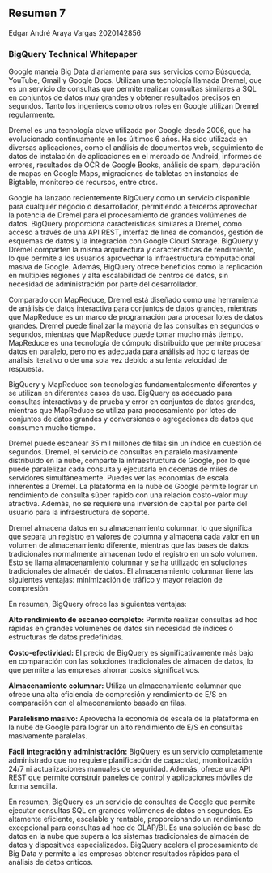 ## Resumen 7

Edgar André Araya Vargas
2020142856

### BigQuery Technical Whitepaper

Google maneja Big Data diariamente para sus servicios como Búsqueda, YouTube, Gmail y Google Docs. Utilizan una tecnología llamada Dremel, que es un servicio de consultas que permite realizar consultas similares a SQL en conjuntos de datos muy grandes y obtener resultados precisos en segundos. Tanto los ingenieros como otros roles en Google utilizan Dremel regularmente.

Dremel es una tecnología clave utilizada por Google desde 2006, que ha evolucionado continuamente en los últimos 6 años. Ha sido utilizada en diversas aplicaciones, como el análisis de documentos web, seguimiento de datos de instalación de aplicaciones en el mercado de Android, informes de errores, resultados de OCR de Google Books, análisis de spam, depuración de mapas en Google Maps, migraciones de tabletas en instancias de Bigtable, monitoreo de recursos, entre otros.

Google ha lanzado recientemente BigQuery como un servicio disponible para cualquier negocio o desarrollador, permitiendo a terceros aprovechar la potencia de Dremel para el procesamiento de grandes volúmenes de datos. BigQuery proporciona características similares a Dremel, como acceso a través de una API REST, interfaz de línea de comandos, gestión de esquemas de datos y la integración con Google Cloud Storage. BigQuery y Dremel comparten la misma arquitectura y características de rendimiento, lo que permite a los usuarios aprovechar la infraestructura computacional masiva de Google. Además, BigQuery ofrece beneficios como la replicación en múltiples regiones y alta escalabilidad de centros de datos, sin necesidad de administración por parte del desarrollador.

Comparado con MapReduce, Dremel está diseñado como una herramienta de análisis de datos interactiva para conjuntos de datos grandes, mientras que MapReduce es un marco de programación para procesar lotes de datos grandes. Dremel puede finalizar la mayoría de las consultas en segundos o segundos, mientras que MapReduce puede tomar mucho más tiempo. MapReduce es una tecnología de cómputo distribuido que permite procesar datos en paralelo, pero no es adecuada para análisis ad hoc o tareas de análisis iterativo o de una sola vez debido a su lenta velocidad de respuesta.

BigQuery y MapReduce son tecnologías fundamentalesmente diferentes y se utilizan en diferentes casos de uso. BigQuery es adecuado para consultas interactivas y de prueba y error en conjuntos de datos grandes, mientras que MapReduce se utiliza para procesamiento por lotes de conjuntos de datos grandes y conversiones o agregaciones de datos que consumen mucho tiempo.

Dremel puede escanear 35 mil millones de filas sin un índice en cuestión de segundos. Dremel, el servicio de consultas en paralelo masivamente distribuido en la nube, comparte la infraestructura de Google, por lo que puede paralelizar cada consulta y ejecutarla en decenas de miles de servidores simultáneamente. Puedes ver las economías de escala inherentes a Dremel. La plataforma en la nube de Google permite lograr un rendimiento de consulta súper rápido con una relación costo-valor muy atractiva. Además, no se requiere una inversión de capital por parte del usuario para la infraestructura de soporte.

Dremel almacena datos en su almacenamiento columnar, lo que significa que separa un registro en valores de columna y almacena cada valor en un volumen de almacenamiento diferente, mientras que las bases de datos tradicionales normalmente almacenan todo el registro en un solo volumen. Esto se llama almacenamiento columnar y se ha utilizado en soluciones tradicionales de almacén de datos. El almacenamiento columnar tiene las siguientes ventajas: minimización de tráfico y mayor relación de compresión.

En resumen, BigQuery ofrece las siguientes ventajas:

**Alto rendimiento de escaneo completo:** Permite realizar consultas ad hoc rápidas en grandes volúmenes de datos sin necesidad de índices o estructuras de datos predefinidas.

**Costo-efectividad:** El precio de BigQuery es significativamente más bajo en comparación con las soluciones tradicionales de almacén de datos, lo que permite a las empresas ahorrar costos significativos.

**Almacenamiento columnar:** Utiliza un almacenamiento columnar que ofrece una alta eficiencia de compresión y rendimiento de E/S en comparación con el almacenamiento basado en filas.

**Paralelismo masivo:** Aprovecha la economía de escala de la plataforma en la nube de Google para lograr un alto rendimiento de E/S en consultas masivamente paralelas.

**Fácil integración y administración:** BigQuery es un servicio completamente administrado que no requiere planificación de capacidad, monitorización 24/7 ni actualizaciones manuales de seguridad. Además, ofrece una API REST que permite construir paneles de control y aplicaciones móviles de forma sencilla.

En resumen, BigQuery es un servicio de consultas de Google que permite ejecutar consultas SQL en grandes volúmenes de datos en segundos. Es altamente eficiente, escalable y rentable, proporcionando un rendimiento excepcional para consultas ad hoc de OLAP/BI. Es una solución de base de datos en la nube que supera a los sistemas tradicionales de almacén de datos y dispositivos especializados. BigQuery acelera el procesamiento de Big Data y permite a las empresas obtener resultados rápidos para el análisis de datos críticos.





 
 











